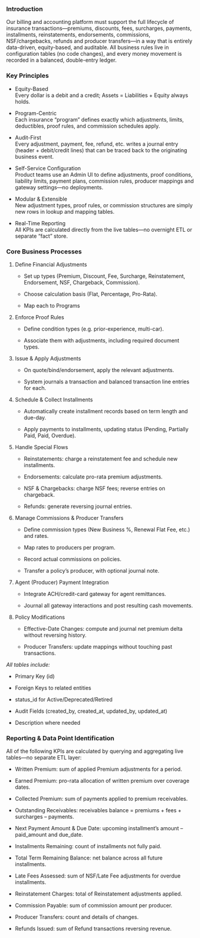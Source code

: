 ### Introduction

Our billing and accounting platform must support the full lifecycle of insurance transactions—premiums, discounts, fees, surcharges, payments, installments, reinstatements, endorsements, commissions, NSF/chargebacks, refunds and producer transfers—in a way that is entirely data-driven, equity-based, and auditable. All business rules live in configuration tables (no code changes), and every money movement is recorded in a balanced, double-entry ledger.

### Key Principles

* Equity-Based  
   Every dollar is a debit and a credit; Assets \= Liabilities \+ Equity always holds.

* Program-Centric  
   Each insurance “program” defines exactly which adjustments, limits, deductibles, proof rules, and commission schedules apply.

* Audit-First  
   Every adjustment, payment, fee, refund, etc. writes a journal entry (header \+ debit/credit lines) that can be traced back to the originating business event.

* Self-Service Configuration  
   Product teams use an Admin UI to define adjustments, proof conditions, liability limits, payment plans, commission rules, producer mappings and gateway settings—no deployments.

* Modular & Extensible  
   New adjustment types, proof rules, or commission structures are simply new rows in lookup and mapping tables.

* Real-Time Reporting  
   All KPIs are calculated directly from the live tables—no overnight ETL or separate “fact” store.

### Core Business Processes

1. Define Financial Adjustments

   * Set up types (Premium, Discount, Fee, Surcharge, Reinstatement, Endorsement, NSF, Chargeback, Commission).

   * Choose calculation basis (Flat, Percentage, Pro-Rata).

   * Map each to Programs

2. Enforce Proof Rules

   * Define condition types (e.g. prior-experience, multi-car).

   * Associate them with adjustments, including required document types.

3. Issue & Apply Adjustments

   * On quote/bind/endorsement, apply the relevant adjustments.

   * System journals a transaction and balanced transaction line entries for each.

4. Schedule & Collect Installments

   * Automatically create installment records based on term length and due-day.

   * Apply payments to installments, updating status (Pending, Partially Paid, Paid, Overdue).

5. Handle Special Flows

   * Reinstatements: charge a reinstatement fee and schedule new installments.

   * Endorsements: calculate pro-rata premium adjustments.

   * NSF & Chargebacks: charge NSF fees; reverse entries on chargeback.

   * Refunds: generate reversing journal entries.

6. Manage Commissions & Producer Transfers

   * Define commission types (New Business %, Renewal Flat Fee, etc.) and rates.

   * Map rates to producers per program.

   * Record actual commissions on policies.

   * Transfer a policy’s producer, with optional journal note.

7. Agent (Producer) Payment Integration  
   * Integrate ACH/credit-card gateway for agent remittances.

   * Journal all gateway interactions and post resulting cash movements.

8. Policy Modifications

   * Effective-Date Changes: compute and journal net premium delta without reversing history.

   * Producer Transfers: update mappings without touching past transactions.

*All tables include:*

* Primary Key (id)

* Foreign Keys to related entities

* status\_id for Active/Deprecated/Retired

* Audit Fields (created\_by, created\_at, updated\_by, updated\_at)

* Description where needed

### Reporting & Data Point Identification

All of the following KPIs are calculated by querying and aggregating live tables—no separate ETL layer:

* Written Premium: sum of applied Premium adjustments for a period.

* Earned Premium: pro-rata allocation of written premium over coverage dates.

* Collected Premium: sum of payments applied to premium receivables.

* Outstanding Receivables: receivables balance \= premiums \+ fees \+ surcharges – payments.

* Next Payment Amount & Due Date: upcoming installment’s amount – paid\_amount and due\_date.

* Installments Remaining: count of installments not fully paid.

* Total Term Remaining Balance: net balance across all future installments.

* Late Fees Assessed: sum of NSF/Late Fee adjustments for overdue installments.

* Reinstatement Charges: total of Reinstatement adjustments applied.

* Commission Payable: sum of commission amount per producer.

* Producer Transfers: count and details of changes.

* Refunds Issued: sum of Refund transactions reversing revenue.